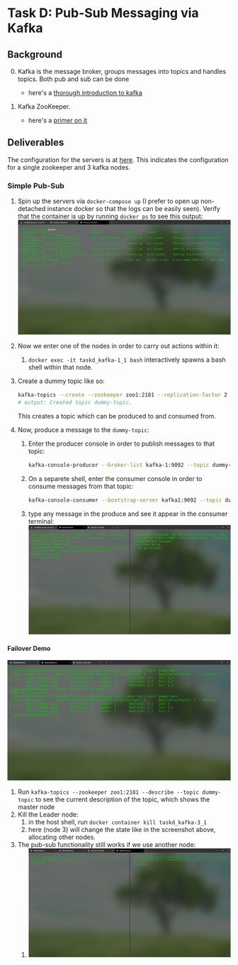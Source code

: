 # Task D: Pub-Sub Messaging via Kafka

## Background

0. Kafka is the message broker, groups messages into topics and handles topics. Both pub and sub can be done
    * here's
      a [thorough introduction to kafka](https://hackernoon.com/thorough-introduction-to-apache-kafka-6fbf2989bbc1)

1. Kafka ZooKeeper.
    * here's a [primer on it](https://medium.com/rahasak/kafka-and-zookeeper-with-docker-65cff2c2c34f)

## Deliverables

The configuration for the servers is at [here](./docker-compose.yml). This indicates the configuration for a single
zookeeper and 3 kafka nodes.

### Simple Pub-Sub

1. Spin up the servers via `docker-compose up` (I prefer to open up non-detached instance docker so that the logs can be
   easily seen). Verify that the container is up by running `docker ps` to see this output:
   ![spin up servers](./resources/server_startup.png)
2. Now we enter one of the nodes in order to carry out actions within it:
    1. `docker exec -it taskd_kafka-1_1 bash` interactively spawns a bash shell within that node.

3. Create a dummy topic like so:

    ```bash
    kafka-topics --create --zookeeper zoo1:2181 --replication-factor 2 --partitions 3  --topic dummy-topic # creates topic
    # output: Created topic dummy-topic.
    ```
   This creates a topic which can be produced to and consumed from.

4. Now, produce a message to the `dummy-topic`:
    1. Enter the producer console in order to publish messages to that topic:
       ```bash
       kafka-console-producer --broker-list kafka-1:9092 --topic dummy-topic #enters producer
       ```
    2. On a separete shell, enter the consumer console in order to consume messages from that topic:
       ```bash
       kafka-console-consumer --bootstrap-server kafka1:9092 --topic dummy-topic --from-beginning
       ```
    3. type any message in the produce and see it appear in the consumer terminal:
       ![pubsub](./resources/pub-sub-basic.png)

#### Failover Demo

![ss](./resources/failover_after_killing_master.png)

1. Run `kafka-topics --zookeeper zoo1:2181 --describe --topic dummy-topic` to see the current description of the topic,
   which shows the master node
2. Kill the Leader node:
    1. in the host shell, run `docker container kill taskd_kafka-3_1`
    2. here (node 3) will change the state like in the screenshot above, allocating other nodes.
3. The pub-sub functionality still works if we use another node:
    1. ![still here](resources/still_here.png)


